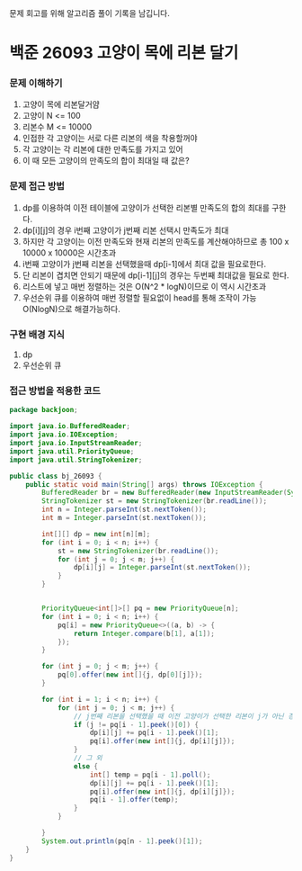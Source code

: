 문제 회고를 위해 알고리즘 풀이 기록을 남깁니다.

# 백준 26093 고양이 목에 리본 달기


### 문제 이해하기
1. 고양이 목에 리본달거얌
2. 고양이 N <= 100
3. 리본수 M <= 10000
4. 인접한 각 고양이는 서로 다른 리본의 색을 착용할꺼야
5. 각 고양이는 각 리본에 대한 만족도를 가지고 있어
6. 이 때 모든 고양이의 만족도의 합이 최대일 때 값은?

### 문제 접근 방법
1. dp를 이용하여 이전 테이블에 고양이가 선택한 리본별 만족도의 합의 최대를 구한다.
2. dp[i][j]의 경우 i번째 고양이가 j번째 리본 선택시 만족도가 최대
3. 하지만 각 고양이는 이전 만족도와 현재 리본의 만족도를 계산해야하므로 총 100 x 10000 x 10000은 시간초과
4. i번째 고양이가 j번째 리본을 선택했을때 dp[i-1]에서 최대 값을 필요로한다.
5. 단 리본이 겹치면 안되기 때문에 dp[i-1][j]의 경우는 두번째 최대값을 필요로 한다.
6. 리스트에 넣고 매번 정렬하는 것은 O(N^2 * logN)이므로 이 역시 시간초과
7. 우선순위 큐를 이용하여 매번 정렬할 필요없이 head를 통해 조작이 가능 O(NlogN)으로 해결가능하다.

### 구현 배경 지식
1. dp
2. 우선순위 큐

### 접근 방법을 적용한 코드
```java
package backjoon;

import java.io.BufferedReader;
import java.io.IOException;
import java.io.InputStreamReader;
import java.util.PriorityQueue;
import java.util.StringTokenizer;

public class bj_26093 {
    public static void main(String[] args) throws IOException {
        BufferedReader br = new BufferedReader(new InputStreamReader(System.in));
        StringTokenizer st = new StringTokenizer(br.readLine());
        int n = Integer.parseInt(st.nextToken());
        int m = Integer.parseInt(st.nextToken());

        int[][] dp = new int[n][m];
        for (int i = 0; i < n; i++) {
            st = new StringTokenizer(br.readLine());
            for (int j = 0; j < m; j++) {
                dp[i][j] = Integer.parseInt(st.nextToken());
            }
        }


        PriorityQueue<int[]>[] pq = new PriorityQueue[n];
        for (int i = 0; i < n; i++) {
            pq[i] = new PriorityQueue<>((a, b) -> {
                return Integer.compare(b[1], a[1]);
            });
        }

        for (int j = 0; j < m; j++) {
            pq[0].offer(new int[]{j, dp[0][j]});
        }

        for (int i = 1; i < n; i++) {
            for (int j = 0; j < m; j++) {
                // j번째 리본을 선택했을 때 이전 고양이가 선택한 리본이 j가 아닌 경우
                if (j != pq[i - 1].peek()[0]) {
                    dp[i][j] += pq[i - 1].peek()[1];
                    pq[i].offer(new int[]{j, dp[i][j]});
                }
                // 그 외
                else {
                    int[] temp = pq[i - 1].poll();
                    dp[i][j] += pq[i - 1].peek()[1];
                    pq[i].offer(new int[]{j, dp[i][j]});
                    pq[i - 1].offer(temp);
                }
            }

        }
        System.out.println(pq[n - 1].peek()[1]);
    }
}

```